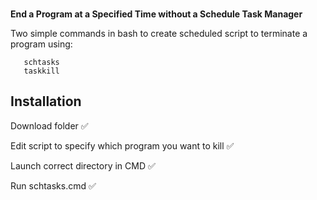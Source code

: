 ###
<b>End a Program at a Specified Time without a Schedule Task Manager</b>

Two simple commands in bash to create scheduled script to terminate a program using:

       schtasks
       taskkill

<b><h2>Installation</h2> </b>


Download folder ✅

Edit script to specify which program you want to kill ✅


Launch correct directory in CMD ✅


Run schtasks.cmd ✅
